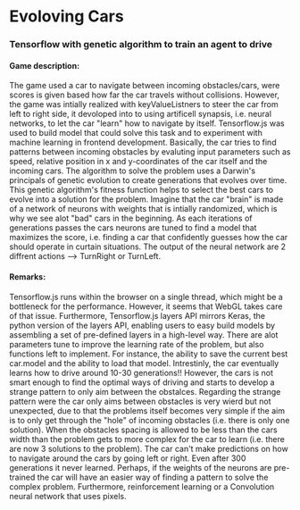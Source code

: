 # Evoloving Cars

### Tensorflow with genetic algorithm to train an agent to drive

#### Game description:     
The game used a car to navigate between incoming obstacles/cars, were scores is given based how far the car travels without collisions. However, the game was intially realized with keyValueListners to steer the car from left to right side, it devoloped into to using artificell synapsis, i.e. neural networks, to let the car "learn" how to navigate by itself. Tensorflow.js was used to build model that could solve this task and to experiment with machine learning in frontend development. Basically, the car tries to find patterns between incoming obstacles by evaluting input parameters such as speed, relative position in x and y-coordinates of the car itself and the incoming cars. The algorithm to solve the problem uses a Darwin's principals of genetic evolution to create generations that evolves over time. This genetic algorithm's fitness function helps to select the best cars to evolve into a solution for the problem. Imagine that the car "brain" is made of a network of neurons with weights that is intially randomized, which is why we see alot "bad" cars in the beginning. As each iterations of generations passes the cars neurons are tuned to find a model that maximizes the score, i.e. finding a car that confidently guesses how the car should operate in curtain situations. The output of the neural network are 2 diffrent actions --> TurnRight or TurnLeft.

#### Remarks:
Tensorflow.js runs within the browser on a single thread, which might be a bottleneck for the performance. However, it seems that WebGL takes care of that issue. Furthermore, Tensorflow.js layers API mirrors Keras, the python version of the layers API, enabling users to easy build models by assembling a set of pre-defined layers in a high-level way. There are alot parameters tune to improve the learning rate of the problem, but also functions left to implement. For instance, the ability to save the current best car.model and the ability to load that model. Intrestinly, the car eventually learns how to drive around 10-30 generations!! However, the cars is not smart enough to find the optimal ways of driving and starts to develop a strange pattern to only aim between the obstalces. Regarding the strange pattern were the car only aims between obstacles is very wierd but not unexpected, due to that the problems itself becomes very simple if the aim is to only get through the "hole" of incoming obstacles (i.e. there is only one solution). When the obstacles spacing is allowed to be less than the cars width than the problem gets to more complex for the car to learn (i.e. there are now 3 solutions to the problem). The car can't make predictions on how to navigate around the cars by going left or right. Even after 300 generations it never learned. Perhaps, if the weights of the neurons are pre-trained the car will have an easier way of finding a pattern to solve the complex problem. Furthermore, reinforcement learning or a Convolution neural network that uses pixels.

